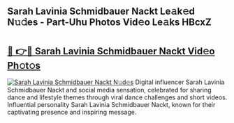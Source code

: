 ## Sarah Lavinia Schmidbauer Nackt Le𝚊k𝚎d N𝚞𝚍es - Part-Uhu Photos Vid𝚎o Le𝚊ks HBcxZ

# <h2><a href="http://fb8l8vm.evod.top/?m=Sarah+Lavinia+Schmidbauer+Nackt">🔗 👉🔴 Sarah Lavinia Schmidbauer Nackt Vid𝚎o Ph𝚘t𝚘s</a></h2>

[![Sarah Lavinia Schmidbauer Nackt N𝚞d𝚎s](https://i.imgur.com/8V9OHl7.gif)](http://fb8l8vm.evod.top/?m=Sarah+Lavinia+Schmidbauer+Nackt)
Digital influencer Sarah Lavinia Schmidbauer Nackt and social media sensation, celebrated for sharing dance and lifestyle themes through viral dance challenges and short videos. Influential personality Sarah Lavinia Schmidbauer Nackt, known for their captivating presence and inspiring message. 
